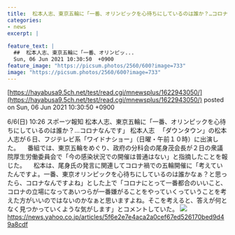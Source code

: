 ```yaml
---
title:  松本人志、東京五輪に「一番、オリンピックを心待ちにしているのは誰か？…コロナなんです」  
categories:
- news
excerpt: |
  
feature_text: |
  ##  松本人志、東京五輪に「一番、オリンピッ...
  Sun, 06 Jun 2021 10:30:50  +0900
feature_image: "https://picsum.photos/2560/600?image=733"
image: "https://picsum.photos/2560/600?image=733"
---
```


[https://hayabusa9.5ch.net/test/read.cgi/mnewsplus/1622943050/](https://hayabusa9.5ch.net/test/read.cgi/mnewsplus/1622943050/)
posted on Sun, 06 Jun 2021 10:30:50  +0900

<!--more-->

6/6(日) 10:26 スポーツ報知 松本人志、東京五輪に「一番、オリンピックを心待ちにしているのは誰か？…コロナなんです」 松本人志 　「ダウンタウン」の松本人志が６日、フジテレビ系「ワイドナショー」（日曜・午前１０時）に出演した。 　番組では、東京五輪をめぐり、政府の分科会の尾身茂会長が２日の衆議院厚生労働委員会で「今の感染状況での開催は普通はない」と指摘したことを報じた。 　松本は、尾身氏の発言に関連してコロナ禍での五輪開催に「考えていたんですよ。一番、東京オリンピックを心待ちにしているのは誰かなぁ？と思ったら、コロナなんですよね」とした上で「コロナにとって一番都合のいいこと、コロナの立場になってあいつらが一番嫌がることをやっていくっていうことを考えた方がいいのではないのかなぁと思いますよね。そこを考えると、答えが何となく見つかっていくような気がします」とコメントしていた。 ![](https://amd-pctr.c.yimg.jp/r/iwiz-amd/20210606-06061036-sph-000-1-view.jpg) https://news.yahoo.co.jp/articles/5f6e2e7e4aca2a0cef67ed526170bed9d49a8cdf
